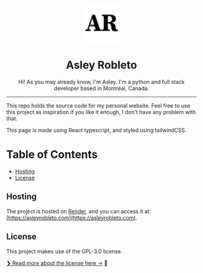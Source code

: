 <div align="center">
    <img src='./public/favicon.svg' width='100'>
    <h1>Asley Robleto</h1>
    <p>Hi! As you may already know, I'm Asley. I'm a python and full stack developer based in Montréal, Canada.</p>
</div>

<hr>

This repo holds the source code for my personal website. Feel free to use this project as inspiration if you like it enough, I don't have any problem with that.

This page is made using React typescript, and styled using tailwindCSS.

<h1>Table of Contents</h1>

- [Hosting](#hosting)
- [License](#license)

## Hosting

The project is hosted on [Render](https://render.com), and you can access it at: [https://asleyrobleto.com](https://asleyrobleto.com).

## License

This project makes use of the GPL-3.0 license.

[❯ Read more about the license here →](LICENSE) 🔏

